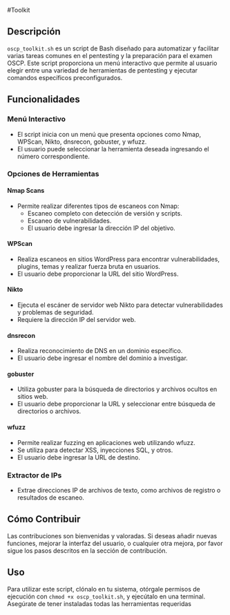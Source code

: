 #Toolkit

## Descripción
`oscp_toolkit.sh` es un script de Bash diseñado para automatizar y facilitar varias tareas comunes en el pentesting y la preparación para el examen OSCP. Este script proporciona un menú interactivo que permite al usuario elegir entre una variedad de herramientas de pentesting y ejecutar comandos específicos preconfigurados.

## Funcionalidades

### Menú Interactivo
- El script inicia con un menú que presenta opciones como Nmap, WPScan, Nikto, dnsrecon, gobuster, y wfuzz.
- El usuario puede seleccionar la herramienta deseada ingresando el número correspondiente.

### Opciones de Herramientas

#### Nmap Scans
- Permite realizar diferentes tipos de escaneos con Nmap:
  - Escaneo completo con detección de versión y scripts.
  - Escaneo de vulnerabilidades.
  - El usuario debe ingresar la dirección IP del objetivo.

#### WPScan
- Realiza escaneos en sitios WordPress para encontrar vulnerabilidades, plugins, temas y realizar fuerza bruta en usuarios.
- El usuario debe proporcionar la URL del sitio WordPress.

#### Nikto
- Ejecuta el escáner de servidor web Nikto para detectar vulnerabilidades y problemas de seguridad.
- Requiere la dirección IP del servidor web.

#### dnsrecon
- Realiza reconocimiento de DNS en un dominio específico.
- El usuario debe ingresar el nombre del dominio a investigar.

#### gobuster
- Utiliza gobuster para la búsqueda de directorios y archivos ocultos en sitios web.
- El usuario debe proporcionar la URL y seleccionar entre búsqueda de directorios o archivos.

#### wfuzz
- Permite realizar fuzzing en aplicaciones web utilizando wfuzz.
- Se utiliza para detectar XSS, inyecciones SQL, y otros.
- El usuario debe ingresar la URL de destino.

### Extractor de IPs
- Extrae direcciones IP de archivos de texto, como archivos de registro o resultados de escaneo.

## Cómo Contribuir
Las contribuciones son bienvenidas y valoradas. Si deseas añadir nuevas funciones, mejorar la interfaz del usuario, o cualquier otra mejora, por favor sigue los pasos descritos en la sección de contribución.

## Uso
Para utilizar este script, clónalo en tu sistema, otórgale permisos de ejecución con `chmod +x oscp_toolkit.sh`, y ejecútalo en una terminal. Asegúrate de tener instaladas todas las herramientas requeridas
